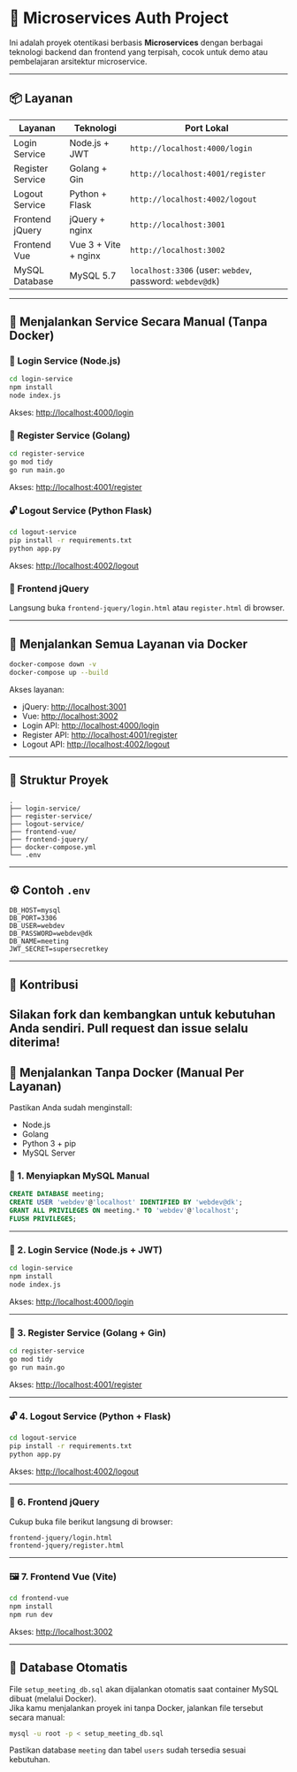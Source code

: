 # 🧩 Microservices Auth Project

Ini adalah proyek otentikasi berbasis **Microservices** dengan berbagai teknologi backend dan frontend yang terpisah, cocok untuk demo atau pembelajaran arsitektur microservice.

---

## 📦 Layanan

| Layanan           | Teknologi         | Port Lokal        |
|-------------------|-------------------|-------------------|
| Login Service     | Node.js + JWT     | `http://localhost:4000/login` |
| Register Service  | Golang + Gin      | `http://localhost:4001/register` |
| Logout Service    | Python + Flask    | `http://localhost:4002/logout` |
| Frontend jQuery   | jQuery + nginx    | `http://localhost:3001` |
| Frontend Vue      | Vue 3 + Vite + nginx | `http://localhost:3002` |
| MySQL Database    | MySQL 5.7         | `localhost:3306` (user: `webdev`, password: `webdev@dk`) |

---

## 🧪 Menjalankan Service Secara Manual (Tanpa Docker)

### 🔐 Login Service (Node.js)
```bash
cd login-service
npm install
node index.js
```
Akses: [http://localhost:4000/login](http://localhost:4000/login)

### 📝 Register Service (Golang)
```bash
cd register-service
go mod tidy
go run main.go
```
Akses: [http://localhost:4001/register](http://localhost:4001/register)

### 🔓 Logout Service (Python Flask)
```bash
cd logout-service
pip install -r requirements.txt
python app.py
```
Akses: [http://localhost:4002/logout](http://localhost:4002/logout)

### 📜 Frontend jQuery
Langsung buka `frontend-jquery/login.html` atau `register.html` di browser.

---

## 🐳 Menjalankan Semua Layanan via Docker

```bash
docker-compose down -v
docker-compose up --build
```

Akses layanan:

- jQuery: [http://localhost:3001](http://localhost:3001)
- Vue: [http://localhost:3002](http://localhost:3002)
- Login API: [http://localhost:4000/login](http://localhost:4000/login)
- Register API: [http://localhost:4001/register](http://localhost:4001/register)
- Logout API: [http://localhost:4002/logout](http://localhost:4002/logout)

---

## 🧾 Struktur Proyek

```
.
├── login-service/
├── register-service/
├── logout-service/
├── frontend-vue/
├── frontend-jquery/
├── docker-compose.yml
└── .env
```

---

## ⚙️ Contoh `.env`

```env
DB_HOST=mysql
DB_PORT=3306
DB_USER=webdev
DB_PASSWORD=webdev@dk
DB_NAME=meeting
JWT_SECRET=supersecretkey
```

---

## 🙌 Kontribusi
Silakan fork dan kembangkan untuk kebutuhan Anda sendiri. Pull request dan issue selalu diterima!
---

## 🧰 Menjalankan Tanpa Docker (Manual Per Layanan)

Pastikan Anda sudah menginstall:
- Node.js
- Golang
- Python 3 + pip
- MySQL Server

### 🔧 1. Menyiapkan MySQL Manual

```sql
CREATE DATABASE meeting;
CREATE USER 'webdev'@'localhost' IDENTIFIED BY 'webdev@dk';
GRANT ALL PRIVILEGES ON meeting.* TO 'webdev'@'localhost';
FLUSH PRIVILEGES;
```

---

### 🔐 2. Login Service (Node.js + JWT)

```bash
cd login-service
npm install
node index.js
```
Akses: [http://localhost:4000/login](http://localhost:4000/login)

---

### 📝 3. Register Service (Golang + Gin)

```bash
cd register-service
go mod tidy
go run main.go
```
Akses: [http://localhost:4001/register](http://localhost:4001/register)

---

### 🔓 4. Logout Service (Python + Flask)

```bash
cd logout-service
pip install -r requirements.txt
python app.py
```
Akses: [http://localhost:4002/logout](http://localhost:4002/logout)

---

### 📜 6. Frontend jQuery

Cukup buka file berikut langsung di browser:

```
frontend-jquery/login.html
frontend-jquery/register.html
```

---

### 🖼️ 7. Frontend Vue (Vite)

```bash
cd frontend-vue
npm install
npm run dev
```
Akses: [http://localhost:3002](http://localhost:3002)

---

## 🧾 Database Otomatis

File `setup_meeting_db.sql` akan dijalankan otomatis saat container MySQL dibuat (melalui Docker).  
Jika kamu menjalankan proyek ini tanpa Docker, jalankan file tersebut secara manual:

```bash
mysql -u root -p < setup_meeting_db.sql
```

Pastikan database `meeting` dan tabel `users` sudah tersedia sesuai kebutuhan.